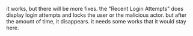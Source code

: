it works, but there will be more fixes.
the "Recent Login Attempts" does display login attempts and locks the user or the malicious actor. but after the amount of time, it disappears. it needs some works that it would stay here.

